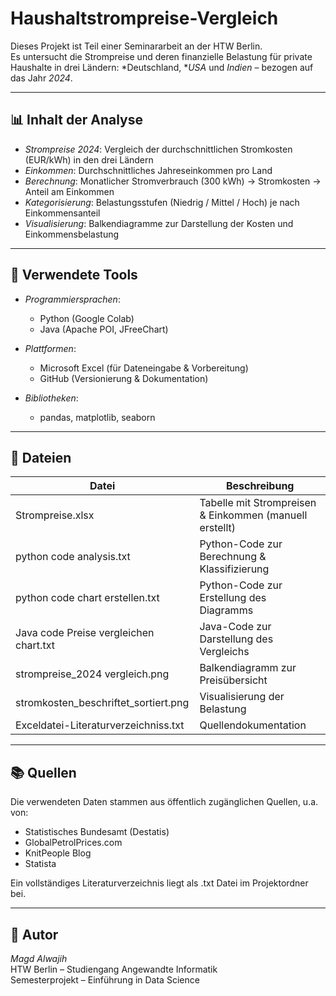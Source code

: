 # Haushaltstrompreise-Vergleich

Dieses Projekt ist Teil einer Seminararbeit an der HTW Berlin.  
Es untersucht die Strompreise und deren finanzielle Belastung für private Haushalte in drei Ländern: *Deutschland, **USA* und *Indien* – bezogen auf das Jahr *2024*.

---

## 📊 Inhalt der Analyse

- *Strompreise 2024*: Vergleich der durchschnittlichen Stromkosten (EUR/kWh) in den drei Ländern  
- *Einkommen*: Durchschnittliches Jahreseinkommen pro Land  
- *Berechnung*: Monatlicher Stromverbrauch (300 kWh) → Stromkosten → Anteil am Einkommen  
- *Kategorisierung*: Belastungsstufen (Niedrig / Mittel / Hoch) je nach Einkommensanteil  
- *Visualisierung*: Balkendiagramme zur Darstellung der Kosten und Einkommensbelastung  

---

## 🧪 Verwendete Tools

- *Programmiersprachen*:  
  - Python (Google Colab)  
  - Java (Apache POI, JFreeChart)  
- *Plattformen*:  
  - Microsoft Excel (für Dateneingabe & Vorbereitung)  
  - GitHub (Versionierung & Dokumentation)

- *Bibliotheken*:  
  - pandas, matplotlib, seaborn

---

## 📂 Dateien

| Datei                                 | Beschreibung                                           |
|--------------------------------------|--------------------------------------------------------|
| Strompreise.xlsx                   | Tabelle mit Strompreisen & Einkommen (manuell erstellt) |
| python code analysis.txt           | Python-Code zur Berechnung & Klassifizierung           |
| python code chart erstellen.txt    | Python-Code zur Erstellung des Diagramms               |
| Java code Preise vergleichen chart.txt | Java-Code zur Darstellung des Vergleichs               |
| strompreise_2024 vergleich.png     | Balkendiagramm zur Preisübersicht                      |
| stromkosten_beschriftet_sortiert.png | Visualisierung der Belastung                           |
| Exceldatei-Literaturverzeichniss.txt | Quellendokumentation                                   |

---

## 📚 Quellen

Die verwendeten Daten stammen aus öffentlich zugänglichen Quellen, u.a. von:

- Statistisches Bundesamt (Destatis)
- GlobalPetrolPrices.com
- KnitPeople Blog
- Statista

Ein vollständiges Literaturverzeichnis liegt als .txt Datei im Projektordner bei.

---

## 👤 Autor

*Magd Alwajih*  
HTW Berlin – Studiengang Angewandte Informatik  
Semesterprojekt – Einführung in Data Science

